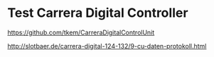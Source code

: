 # Test Carrera Digital Controller

https://github.com/tkem/CarreraDigitalControlUnit

http://slotbaer.de/carrera-digital-124-132/9-cu-daten-protokoll.html

